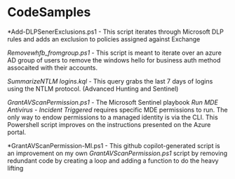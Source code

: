 # CodeSamples
 
*Add-DLPSenerExclusions.ps1 - This script iterates through Microsoft DLP rules and adds an exclusion to policies assigned against Exchange

 *Removewhfb_fromgroup.ps1* -
 This script is meant to iterate over an azure AD group of users to remove the windows hello for business auth method assocaited with their accounts. 

*SummarizeNTLM logins.kql* - This query grabs the last 7 days of logins using the NTLM protocol. (Advanced Hunting and Sentinel)

*GrantAVScanPermission.ps1* - The Microsoft Sentinel playbook *Run MDE Antivirus - Incident Triggered* requires specific MDE permissions to run. The only way to endow permissions to a managed identity is via the CLI. This Powershell script improves on the instructions presented on the Azure portal.

*GrantAVScanPermission-MI.ps1 - This github copilot-generated script is an improvement on my own *GrantAVScanPermission.ps1* script by removing redundant code by creating a loop and adding a function to do the heavy lifting